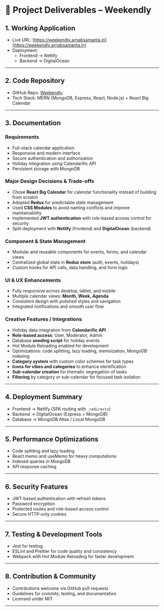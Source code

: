 # 📌 Project Deliverables – Weekendly

## 1. Working Application

-   Live URL: [https://weekendly.arnabsamanta.in](https://weekendly.arnabsamanta.in)
-   Deployment:
    -   Frontend → Netlify
    -   Backend → DigitalOcean

---

## 2. Code Repository

-   GitHub Repo: [Weekendly](https://github.com/learner-enthusiast/React_calender_app)
-   Tech Stack: MERN (MongoDB, Express, React, Node.js) + React Big Calendar

---

## 3. Documentation

### Requirements

-   Full-stack calendar application
-   Responsive and modern interface
-   Secure authentication and authorization
-   Holiday integration using Calendarific API
-   Persistent storage with MongoDB

### Major Design Decisions & Trade-offs

-   Chose **React Big Calendar** for calendar functionality instead of building from scratch
-   Adopted **Redux** for predictable state management
-   Used **CSS Modules** to avoid naming conflicts and improve maintainability
-   Implemented **JWT authentication** with role-based access control for security
-   Split deployment with **Netlify** (frontend) and **DigitalOcean** (backend)

### Component & State Management

-   Modular and reusable components for events, forms, and calendar views
-   Centralized global state in **Redux store** (auth, events, holidays)
-   Custom hooks for API calls, data handling, and form logic

### UI & UX Enhancements

-   Fully responsive across desktop, tablet, and mobile
-   Multiple calendar views: **Month, Week, Agenda**
-   Consistent design with polished styles and navigation
-   Integrated notifications and smooth user flow

### Creative Features / Integrations

-   Holiday data integration from **Calendarific API**
-   **Role-based access**: User, Moderator, Admin
-   Database **seeding script** for holiday events
-   Hot Module Reloading enabled for development
-   Optimizations: code splitting, lazy loading, memoization, MongoDB indexing
-   **Category system** with custom color schemes for task types
-   **Icons for vibes and categories** to enhance identification
-   **Sub-calendar creation** for thematic segregation of tasks
-   **Filtering** by category or sub-calendar for focused task isolation

---

## 4. Deployment Summary

-   Frontend → Netlify (SPA routing with `_redirects`)
-   Backend → DigitalOcean (Express + MongoDB)
-   Database → MongoDB Atlas / Local MongoDB

---

## 5. Performance Optimizations

-   Code splitting and lazy loading
-   React.memo and useMemo for heavy computations
-   Indexed queries in MongoDB
-   API response caching

---

## 6. Security Features

-   JWT-based authentication with refresh tokens
-   Password encryption
-   Protected routes and role-based access control
-   Secure HTTP-only cookies

---

## 7. Testing & Development Tools

-   Jest for testing
-   ESLint and Prettier for code quality and consistency
-   Webpack with Hot Module Reloading for faster development

---

## 8. Contribution & Community

-   Contributions welcome via GitHub pull requests
-   Guidelines for commits, testing, and documentation
-   Licensed under MIT

---
